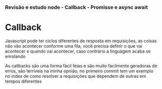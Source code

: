 ### Revisão e estudo node - Callback - Promisse e async await

<h1> Callback </h1>

<p> Javascript pode ter ciclos diferentes de resposta em requisições, as coisas não
vão acontecer conforme uma fila, você precisa definir o que vai acontecer e quando vai
acontecer, caso contrário a linguágem acaba se enrolando </p>

<p> As callbacks são uma forma fácil feias e são muito facilmente geradoras de erros, 
são terríveis na minha opnião, no primeiro commit tem um exemplo no index de como resolver
a requisições que dependem de outras em tempos diferentes </p>

